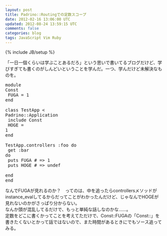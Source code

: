 ```yaml
---
layout: post
title: Padrino::Routingでの定数スコープ
date: 2012-02-16 13:06:00 UTC
updated: 2012-08-24 13:59:15 UTC
comments: false
categories: blog
tags: JavaScript Vim Ruby
---
```

{% include JB/setup %}

「一日一個くらいは学ぶことあるだろ」という思いで書いてるブログだけど、学びすぎても書くのがしんどいということを学んだ。一つ、学んだけど未解決なものを。<br /><pre class="brush:ruby">module Const<br />  FUGA = 1<br />end<br /><br />class TestApp &lt; Padrino::Application<br />  include Const<br />  HOGE = 1<br />end<br /><br />TestApp.controllers :foo do<br />  get :bar do<br />    puts FUGA # =&gt; 1<br />    puts HOGE # =&gt; undef<br />  end<br />end<br /></pre>なんでFUGAが見れるのか？　ってのは、中を追ったらcontrollersメソッドがinstance_evalしてるからだってことがわかったんだけど、じゃなんでHOGEが見れないのかがさっぱり分からない。<br />なんか頭が混乱してるだけで、もっと単純な話しなのかな……。<br />定数をどこに書くかってことを考えてただけで、Const::FUGAの「Const::」を書きたくないとかって話ではないので、また時間があるときにでもソース追ってみる。
